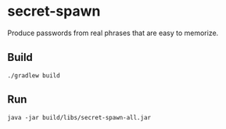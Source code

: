 # secret-spawn

Produce passwords from real phrases that are easy to memorize.

## Build

```
./gradlew build
```

## Run

```
java -jar build/libs/secret-spawn-all.jar
```
